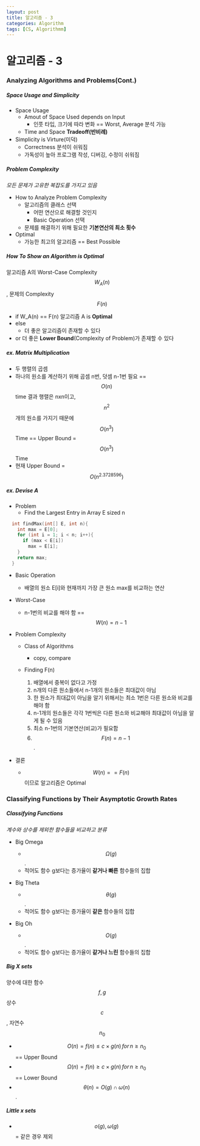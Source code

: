 ```yaml
---
layout: post
title: 알고리즘 - 3
categories: Algorithm
tags: [CS, Algorithmm]
---
```


# 알고리즘 - 3

### Analyzing Algorithms and Problems(Cont.)

##### Space Usage and Simplicity

- Space Usage
  - Amout of Space Used depends on Input
    - 인풋 타입, 크기에 따라 변화 == Worst, Average 분석 가능
  - Time and Space **Tradeoff(반비례)**
- Simplicity is Virture(미덕)
  - Correctness 분석이 쉬워짐
  - 가독성이 높아 프로그램 작성, 디버깅, 수정이 쉬워짐

##### Problem Complexity

_모든 문제가 고유한 복잡도를 가지고 있음_

- How to Analyze Problem Complexity
  - 알고리즘의 클래스 선택
    - 어떤 연산으로 해결할 것인지
    - Basic Operation 선택
  - 문제를 해결하기 위해 필요한 **기본연산의 최소 횟수**
- Optimal
  - 가능한 최고의 알고리즘 == Best Possible

##### How To Show an Algorithm is Optimal

알고리즘 A의 Worst-Case Complexity $$W_A(n)$$, 문제의 Complexity $$F(n)$$

- if W_A(n) == F(n)
  알고리즘 A is **Optimal**
- else
  - 더 좋은 알고리즘이 존재할 수 있다
- or
  더 좋은 **Lower Bound**(Complexity of Problem)가 존재할 수 있다

##### ex. Matrix Multiplication

- 두 행렬의 곱셈
- 하나의 원소를 계산하기 위해 곱셈 n번, 덧셈 n-1번 필요 == $$O(n)$$ time
  결과 행렬은 nxn이고, $$n^2$$개의 원소를 가지기 때문에 $$O(n^3)$$ Time
  == Upper Bound = $$O(n^3)$$ Time
- 현재 Upper Bound = $$O(n^{2.3728596})$$

##### ex. Devise A

- Problem
  - Find the Largest Entry in Array E sized n

```c
  int findMax(int[] E, int n){
    int max = E[0];
    for (int i = 1; i < n; i++){
      if (max < E[i])
        max = E[i];
    }
    return max;
  }
```

- Basic Operation

  - 배열의 원소 E[i]와 현재까지 가장 큰 원소 max를 비교하는 연산

- Worst-Case

  - n-1번의 비교를 해야 함 == $$W(n) = n - 1$$

- Problem Complexity

  - Class of Algorithms
    - copy, compare
  - Finding F(n)

    1. 배열에서 중복이 없다고 가정
    2. n개의 다른 원소들에서 n-1개의 원소들은 최대값이 아님
    3. 한 원소가 최대값이 아님을 알기 위해서는 최소 1번은 다른 원소와 비교를 해야 함
    4. n-1개의 원소들은 각각 1번씩은 다른 원소와 비교해야 최대값이 아님을 알게 될 수 있음
    5. 최소 n-1번의 기본연산(비교)가 필요함
    6. $$F(n)=n-1$$.

- 결론
  - $$W(n) == F(n)$$이므로 알고리즘은 Optimal

### Classifying Functions by Their Asymptotic Growth Rates

##### Classifying Functions

_계수와 상수를 제외한 함수들을 비교하고 분류_

- Big Omega

  - $$\Omega(g)$$.
  - 적어도 함수 g보다는 증가율이 **같거나 빠른** 함수들의 집합

- Big Theta

  - $$\theta(g)$$.
  - 적어도 함수 g보다는 증가율이 **같은** 함수들의 집합

- Big Oh

  - $$O(g)$$.
  - 적어도 함수 g보다는 증가율이 **같거나 느린** 함수들의 집합

##### Big X sets

양수에 대한 함수 $$f, g$$
상수 $$c$$, 자연수 $$n_0$$

- $$O(n)=f(n)\leq c \times g(n)\,for\,n \geq n_0$$ == Upper Bound
- $$\Omega(n)=f(n)\geq c \times g(n)\,for \,n \geq n_0$$ == Lower Bound
- $$\theta(n)=O(g) \cap \omega(n)$$.

##### Little x sets

- $$o(g), \omega(g)$$ = 같은 경우 제외

